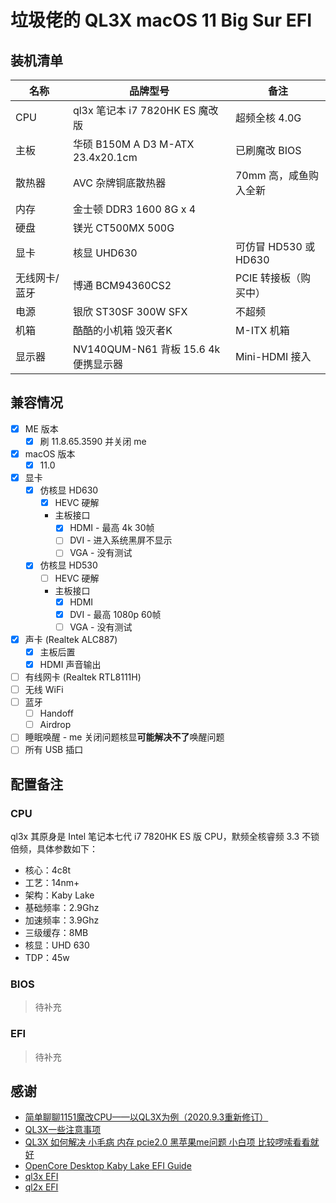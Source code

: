# 垃圾佬的 QL3X macOS 11 Big Sur EFI

## 装机清单

| 名称 | 品牌型号 | 备注 |
| --- | --- | --- |
| CPU | ql3x 笔记本 i7 7820HK ES 魔改版 | 超频全核 4.0G |
| 主板 | 华硕 B150M A D3 M-ATX 23.4x20.1cm | 已刷魔改 BIOS |
| 散热器 | AVC 杂牌铜底散热器 | 70mm 高，咸鱼购入全新 |
| 内存 | 金士顿 DDR3 1600 8G x 4 |  |
| 硬盘 | 镁光 CT500MX 500G | |
| 显卡 | 核显 UHD630 | 可仿冒 HD530 或 HD630 |
| 无线网卡/蓝牙 | 博通 BCM94360CS2 | PCIE 转接板（购买中） |
| 电源 | 银欣 ST30SF 300W SFX | 不超频 |
| 机箱 | 酷酷的小机箱 毁灭者K | M-ITX 机箱 |
| 显示器 | NV140QUM-N61 背板 15.6 4k 便携显示器 | Mini-HDMI 接入 |

## 兼容情况

- [x] ME 版本
    - [x] 刷 11.8.65.3590 并关闭 me
- [x] macOS 版本
    - [x] 11.0
- [x] 显卡
    - [x] 仿核显 HD630
      - [x] HEVC 硬解
      - 主板接口
        - [x] HDMI - 最高 4k 30帧
        - [ ] DVI - 进入系统黑屏不显示
        - [ ] VGA - 没有测试
    - [x] 仿核显 HD530
      - [ ] HEVC 硬解
      - 主板接口
        - [x] HDMI
        - [x] DVI - 最高 1080p 60帧
        - [ ] VGA - 没有测试
- [x] 声卡 (Realtek ALC887)
    - [x] 主板后置
    - [x] HDMI 声音输出
- [ ] 有线网卡 (Realtek RTL8111H)
- [ ] 无线 WiFi
- [ ] 蓝牙
    - [ ] Handoff
    - [ ] Airdrop
- [ ] 睡眠唤醒 - me 关闭问题核显**可能解决不了**唤醒问题
- [ ] 所有 USB 插口

## 配置备注

### CPU

ql3x 其原身是 Intel 笔记本七代 i7 7820HK ES 版 CPU，默频全核睿频 3.3 不锁倍频，具体参数如下：

- 核心：4c8t
- 工艺：14nm+
- 架构：Kaby Lake
- 基础频率：2.9Ghz
- 加速频率：3.9Ghz
- 三级缓存：8MB
- 核显：UHD 630
- TDP：45w

### BIOS

> 待补充

### EFI

> 待补充

## 感谢

- [简单聊聊1151魔改CPU——以QL3X为例（2020.9.3重新修订）](http://www.smxdiy.com/thread-2867-1-1.html)
- [QL3X一些注意事项](https://blog.lovemadoka.xyz:444/18.html)
- [QL3X 如何解决 小毛病 内存 pcie2.0 黑苹果me问题 小白项 比较啰嗦看看就好](https://www.bilibili.com/read/cv7443903/)
- [OpenCore Desktop Kaby Lake EFI Guide](https://dortania.github.io/OpenCore-Install-Guide/config.plist/kaby-lake.html)
- [ql3x EFI](https://github.com/xueziQQ/desktop_soyo_maxsun_h110_ql3x_ql2x_opencore_efi)
- [ql2x EFI](https://github.com/Road-tech/Hackintosh_Asus-H110s1_QL2X_DW1820A_OC)